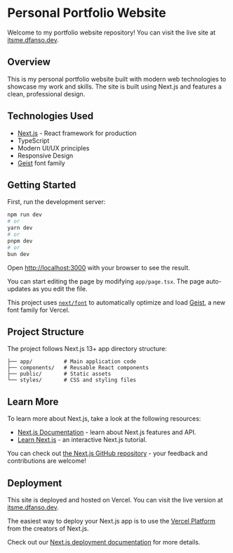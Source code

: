 # Personal Portfolio Website

Welcome to my portfolio website repository! You can visit the live site at [itsme.dfanso.dev](https://itsme.dfanso.dev/).

## Overview

This is my personal portfolio website built with modern web technologies to showcase my work and skills. The site is built using Next.js and features a clean, professional design.

## Technologies Used

- [Next.js](https://nextjs.org) - React framework for production
- TypeScript
- Modern UI/UX principles
- Responsive Design
- [Geist](https://vercel.com/font) font family

## Getting Started

First, run the development server:

```bash
npm run dev
# or
yarn dev
# or
pnpm dev
# or
bun dev
```

Open [http://localhost:3000](http://localhost:3000) with your browser to see the result.

You can start editing the page by modifying `app/page.tsx`. The page auto-updates as you edit the file.

This project uses [`next/font`](https://nextjs.org/docs/app/building-your-application/optimizing/fonts) to automatically optimize and load [Geist](https://vercel.com/font), a new font family for Vercel.

## Project Structure

The project follows Next.js 13+ app directory structure:

```
├── app/          # Main application code
├── components/   # Reusable React components
├── public/       # Static assets
└── styles/       # CSS and styling files
```

## Learn More

To learn more about Next.js, take a look at the following resources:

- [Next.js Documentation](https://nextjs.org/docs) - learn about Next.js features and API.
- [Learn Next.js](https://nextjs.org/learn) - an interactive Next.js tutorial.

You can check out [the Next.js GitHub repository](https://github.com/vercel/next.js) - your feedback and contributions are welcome!

## Deployment

This site is deployed and hosted on Vercel. You can visit the live version at [itsme.dfanso.dev](https://itsme.dfanso.dev/).

The easiest way to deploy your Next.js app is to use the [Vercel Platform](https://vercel.com/new?utm_medium=default-template&filter=next.js&utm_source=create-next-app&utm_campaign=create-next-app-readme) from the creators of Next.js.

Check out our [Next.js deployment documentation](https://nextjs.org/docs/app/building-your-application/deploying) for more details.
